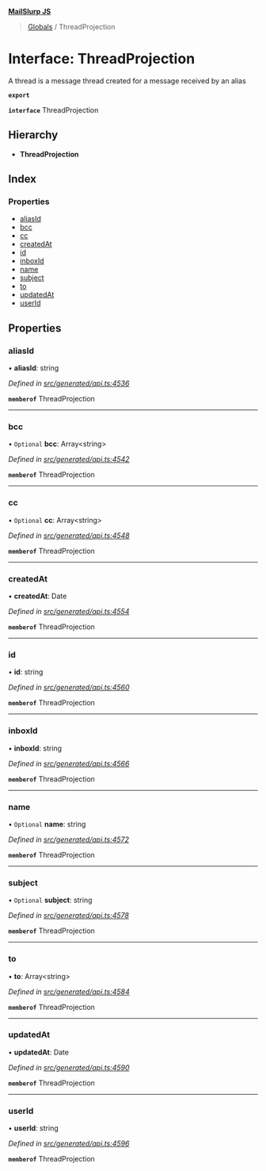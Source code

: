 **[MailSlurp JS](../README.md)**

> [Globals](../README.md) / ThreadProjection

# Interface: ThreadProjection

A thread is a message thread created for a message received by an alias

**`export`** 

**`interface`** ThreadProjection

## Hierarchy

* **ThreadProjection**

## Index

### Properties

* [aliasId](threadprojection.md#aliasid)
* [bcc](threadprojection.md#bcc)
* [cc](threadprojection.md#cc)
* [createdAt](threadprojection.md#createdat)
* [id](threadprojection.md#id)
* [inboxId](threadprojection.md#inboxid)
* [name](threadprojection.md#name)
* [subject](threadprojection.md#subject)
* [to](threadprojection.md#to)
* [updatedAt](threadprojection.md#updatedat)
* [userId](threadprojection.md#userid)

## Properties

### aliasId

•  **aliasId**: string

*Defined in [src/generated/api.ts:4536](https://github.com/mailslurp/mailslurp-client/blob/85c640b/src/generated/api.ts#L4536)*

**`memberof`** ThreadProjection

___

### bcc

• `Optional` **bcc**: Array\<string>

*Defined in [src/generated/api.ts:4542](https://github.com/mailslurp/mailslurp-client/blob/85c640b/src/generated/api.ts#L4542)*

**`memberof`** ThreadProjection

___

### cc

• `Optional` **cc**: Array\<string>

*Defined in [src/generated/api.ts:4548](https://github.com/mailslurp/mailslurp-client/blob/85c640b/src/generated/api.ts#L4548)*

**`memberof`** ThreadProjection

___

### createdAt

•  **createdAt**: Date

*Defined in [src/generated/api.ts:4554](https://github.com/mailslurp/mailslurp-client/blob/85c640b/src/generated/api.ts#L4554)*

**`memberof`** ThreadProjection

___

### id

•  **id**: string

*Defined in [src/generated/api.ts:4560](https://github.com/mailslurp/mailslurp-client/blob/85c640b/src/generated/api.ts#L4560)*

**`memberof`** ThreadProjection

___

### inboxId

•  **inboxId**: string

*Defined in [src/generated/api.ts:4566](https://github.com/mailslurp/mailslurp-client/blob/85c640b/src/generated/api.ts#L4566)*

**`memberof`** ThreadProjection

___

### name

• `Optional` **name**: string

*Defined in [src/generated/api.ts:4572](https://github.com/mailslurp/mailslurp-client/blob/85c640b/src/generated/api.ts#L4572)*

**`memberof`** ThreadProjection

___

### subject

• `Optional` **subject**: string

*Defined in [src/generated/api.ts:4578](https://github.com/mailslurp/mailslurp-client/blob/85c640b/src/generated/api.ts#L4578)*

**`memberof`** ThreadProjection

___

### to

•  **to**: Array\<string>

*Defined in [src/generated/api.ts:4584](https://github.com/mailslurp/mailslurp-client/blob/85c640b/src/generated/api.ts#L4584)*

**`memberof`** ThreadProjection

___

### updatedAt

•  **updatedAt**: Date

*Defined in [src/generated/api.ts:4590](https://github.com/mailslurp/mailslurp-client/blob/85c640b/src/generated/api.ts#L4590)*

**`memberof`** ThreadProjection

___

### userId

•  **userId**: string

*Defined in [src/generated/api.ts:4596](https://github.com/mailslurp/mailslurp-client/blob/85c640b/src/generated/api.ts#L4596)*

**`memberof`** ThreadProjection
